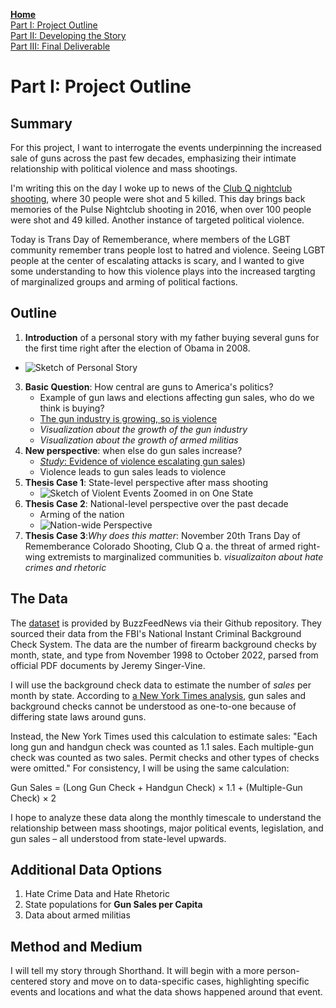 <b>[Home](https://ruesellers.github.io/datastories) </b><br> 
[Part I: Project Outline](https://ruesellers.github.io/datastories/projectpart1)<br>
[Part II: Developing the Story](https://ruesellers.github.io/datastories/projectpart2)<br>
[Part III: Final Deliverable](https://ruesellers.github.io/datastories/projectpart3)<br>
# Part I: Project Outline

## Summary
For this project, I want to interrogate the events underpinning the increased sale of guns across the past few decades, emphasizing their intimate relationship with political violence and mass shootings.

I'm writing this on the day I woke up to news of the [Club Q nightclub shooting](https://www.cnn.com/2022/11/20/us/colorado-springs-shooting-gay-nightclub), where 30 people were shot and 5 killed. This day brings back memories of the Pulse Nightclub shooting in 2016, when over 100 people were shot and 49 killed. Another instance of targeted political violence.
 
Today is Trans Day of Rememberance, where members of the LGBT community remember trans people lost to hatred and violence. Seeing LGBT people at the center of escalating attacks is scary, and I wanted to give some understanding to how this violence plays into the increased targting of marginalized groups and arming of political factions.

## Outline
1. **Introduction** of a personal story with my father buying several guns for the first time right after the election of Obama in 2008. 
  * ![Sketch of Personal Story](https://github.com/ruesellers/datastories/blob/main/assets/obamaelection.png?raw=true)
3. **Basic Question**: How central are guns to America's politics? 
   * Example of gun laws and elections affecting gun sales, who do we think is buying?
   * [The gun industry is growing, so is violence](https://www.forbes.com/sites/elizabethmacbride/2018/11/25/americas-gun-business-is-28b-the-gun-violence-business-is-bigger/?sh=187be5ca3ae8)
   * *Visualization about the growth of the gun industry*
   * *Visualization about the growth of armed militias*
4. **New perspective**: when else do gun sales increase?
   * [*Study*: Evidence of violence escalating gun sales]((ht)tps://www.ncbi.nlm.nih.gov/pmc/articles/PMC7369030/))
   * Violence leads to gun sales leads to violence
7. **Thesis Case 1**: State-level perspective after mass shooting
   * ![Sketch of Violent Events Zoomed in on One State](https://github.com/ruesellers/datastories/blob/main/assets/stateguns.png?raw=true)
9. **Thesis Case 2**: National-level perspective over the past decade
     * Arming of the nation
     * ![Nation-wide Perspective](https://github.com/ruesellers/datastories/blob/main/assets/gunnation.png?raw=true)
11. **Thesis Case 3**:*Why does this matter*: November 20th Trans Day of Rememberance Colorado Shooting, Club Q
  a. the threat of armed right-wing extremists to marginalized communities
  b. *visualizaiton about hate crimes and rhetoric*

## The Data
The [dataset](https://github.com/BuzzFeedNews/nics-firearm-background-checks/tree/master/data) is provided by BuzzFeedNews via their Github repository. They sourced their data from the FBI's National Instant Criminal Background Check System. The data are the number of firearm background checks by month, state, and type from November 1998 to October 2022, parsed from official PDF documents by Jeremy Singer-Vine.

I will use the background check data to estimate the number of *sales* per month by state. According to [a New York Times analysis](http://www.nytimes.com/interactive/2015/12/10/us/gun-sales-terrorism-obama-restrictions.html), gun sales and background checks cannot be understood as one-to-one because of differing state laws around guns.

Instead, the New York Times used this calculation to estimate sales: "Each long gun and handgun check was counted as 1.1 sales. Each multiple-gun check was counted as two sales. Permit checks and other types of checks were omitted." For consistency, I will be using the same calculation:

Gun Sales = (Long Gun Check + Handgun Check) × 1.1  +  (Multiple-Gun Check) × 2

I hope to analyze these data along the monthly timescale to understand the relationship between mass shootings, major political events, legislation, and gun sales – all understood from state-level upwards.

## Additional Data Options
1. Hate Crime Data and Hate Rhetoric
2. State populations for **Gun Sales per Capita**
3. Data about armed militias

## Method and Medium
I will tell my story through Shorthand. It will begin with a more person-centered story and move on to data-specific cases, highlighting specific events and locations and what the data shows happened around that event.

